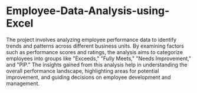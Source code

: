 # Employee-Data-Analysis-using-Excel

The project involves analyzing employee performance data to identify trends and patterns across different business units. By examining factors such as performance scores and ratings, the analysis aims to categorize employees into groups like "Exceeds," "Fully Meets," "Needs Improvement," and "PIP." The insights gained from this analysis help in understanding the overall performance landscape, highlighting areas for potential improvement, and guiding decisions on employee development and management.
